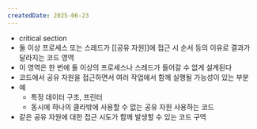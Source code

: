 ```yaml
---
createdDate: 2025-06-23
---
```

- critical section
- 둘 이상 프로세스 또는 스레드가 [[공유 자원]]에 접근 시 순서 등의 이유로 결과가 달라지는 코드 영역
- 이 영역은 한 번에 둘 이상의 프로세스나 스레드가 들어갈 수 없게 설계된다
- 코드에서 공유 자원을 접근하면서 여러 작업에서 함께 실행될 가능성이 있는 부분
- 예
	- 특정 데이터 구조, 프린터
	- 동시에 하나의 클라밖에 사용할 수 없는 공유 자원 사용하는 코드
- 같은 공유 자원에 대한 접근 시도가 함께 발생할 수 있는 코드 구역